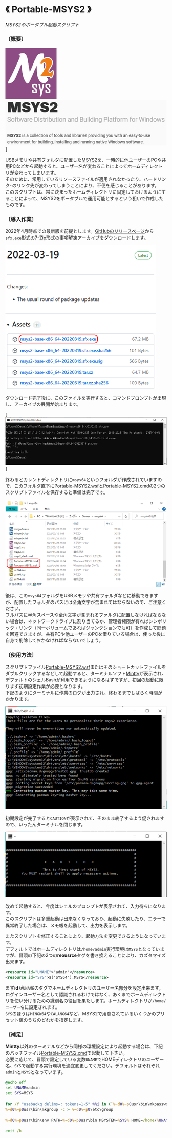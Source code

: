 # 《 Portable-MSYS2 》

_MSYS2のポータブル起動スクリプト_

### 〔概要〕

<div>

[![MSYS2アイコン](./figure1.png)][1]
&nbsp;&nbsp;&nbsp;&nbsp;&nbsp;
![MSYS2ロゴ](./figure2.png)]

</div>

[1]: https://www.msys2.org/

USBメモリや共有フォルダに配置した[MSYS2][1]を、一時的に他ユーザーのPCや共用PCなどから起動すると、ユーザー名が変わることによってホームディレクトリが変わってしまいます。<br>
そのために、常用しているリソースファイルが適用されなかったり、ハードリンク`~`のリンク先が変わってしまうことにより、不便を感じることがあります。<br>
このスクリプトは、常に決まったホームディレクトリに固定しておけるようにすることによって、MSYS2をポータブルで運用可能とするという狙いで作成したものです。

### 〔導入作業〕

2022年4月時点での最新版を前提とします。[GitHubのリリースページ][2]から`sfx.exe`形式の7-Zip形式の事項解凍アーカイブをダウンロードします。

[![MSYS2リリース](./figure3.png)][2]

ダウンロード完了後に、このファイルを実行すると、コマンドプロンプトが出現し、アーカイブの展開が始まります。

[![MSYS2インストール](./figure4.png)]

終わるとカレントディレクトリに`msys64`というフォルダが作成されていますので、このフォルダ直下に[Portable-MSYS2.wsf][3]と[Portable-MSYS2.cmd][4]の2つのスクリプトファイルを保存すると準備は完了です。<br>

![スクリプトファイル](./figure5.png)

後は、この`msys64`フォルダをUSBメモリや共有フォルダなどに移動できますが、配置したフォルダのパスには全角文字が含まれてはならないので、ご注意ください。<br>
フルパスに半角スペースや全角文字が含まれるファルダに配置しなければならない場合は、ネットワークドライブに割り当てるか、管理者権限が有ればシンボリック・リンク（同一ボリュームであればジャンクションでも可）を作成して問題を回避できますが、共有PCや他ユーザーのPCを借りている場合は、使った後に自身で削除しておかなければならないでしょう。

[2]: https://github.com/msys2/msys2-installer/releases

### 〔使用方法〕

スクリプトファイル[Portable-MSYS2.wsf][3]またはそのショートカットファイルをダブルクリックするなどして起動すると、ターミナルソフト[Mintty][5]が表示され、デフォルトのシェルBashが利用できるようになるはずですが、初回の起動に限りまず初期設定作業が必要となります。<br>
下記のようにターミナルに作業のログが出力され、終わるまでしばらく時間がかかります。

![イニシャライズ](./figure6.png)

初期設定が完了すると`CAUTION`が表示されて、そのまま終了するよう促されますので、いったんターミナルを閉じます。

![コンプリート](./figure7.png)

改めて起動すると、今度はシェルのプロンプトが表示されて、入力待ちになります。<br>
このスクリプトは多重起動は出来なくなっており、起動に失敗したり、エラーで異常終了した場合は、メモ帳を起動して、出力を表示します。

またスクリプトを修正することにより、起動方法を変更できるようになっています。<br>
デフォルトではホームディレクトリは`/home/admin`実行環境は`MSYS`となっていますが、冒頭の下記の2つの**reousrce**タグを書き換えることにより、カズタマイズ出来ます。

```xml
<resource id="UNAME">"admin"</resource>
<resource id="SYS">$("SYS64").MSYS</resource>
```
まず**id**が`UNAME`のタグでホームディレクトリのユーザー名部分を設定出来ます。ログインユーザー名として認識されるわけではなく、あくまでホームディレクトリを使い分けるための識別名の役目を果たします。ホームディレクトリが`/home/ユーザー名`に設定されます。<br>
`SYS`のほうは`MINGW64`や`CALANG64`など、MSYS2で用意されているいくつかのプリセット値のうちのどれかを指定します。

### 〔補足〕

**Mintty**以外のターミナルなどから同様の環境設定により起動する場合は、下記のバッチファイル[Portable-MSYS2.cmd][4]で起動して下さい。<br>
必要に応じて、冒頭で設定している変数`UNAME`でHOMEディレクトリのユーザー名、`SYS`で起動する実行環境を適宜変更してください。デフォルトはそれぞれ`admin`と`MSYS`となっています。

```cmd
@echo off
set UNAME=admin
set SYS=MSYS

for /f "usebackq delims=: tokens=1-5" %%i in (`%~d0%~p0usr\bin\mkpasswd -c`) do (echo %%i:%%j:%%k:%%l:%%m:/home/%UNAME%:/bin/bash > %~d0%~p0etc\passwd)
%~d0%~p0usr\bin\mkgroup -c > %~d0%~p0\etc\group

%~d0%~p0usr\bin\env PATH=%~d0%~p0usr\bin MSYSTEM=%SYS% HOME=/home/%UNAME% /bin/bash --login -i %*

exit /b
```

[3]: https://raw.githubusercontent.com/singularity-effect/wsf-next/master/Portable-MSYS2/Portable-MSYS2.wsf
[4]: https://raw.githubusercontent.com/singularity-effect/wsf-next/master/Portable-MSYS2/Portable-MSYS2.cmd
[5]: https://mintty.github.io/
